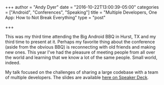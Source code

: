 +++
author = "Andy Dyer"
date = "2016-10-22T13:00:39-05:00"
categories = ["Android", "Conferences", "Speaking"]
title = "Multiple Developers, One App: How to Not Break Everything"
type = "post"

+++

This was my third time attending the Big Android BBQ in Hurst, TX and my third time to present at it. Perhaps my favorite thing about the conference (aside from the obvious BBQ) is reconnecting with old friends and making new ones. This year I've had the pleasure of meeting people from all over the world and learning that we know a lot of the same people. Small world, indeed.

My talk focused on the challenges of sharing a large codebase with a team of multiple developers. The slides are available [here on Speaker Deck](https://speakerdeck.com/abdyer/multiple-developers-one-app-how-to-not-break-everything).
